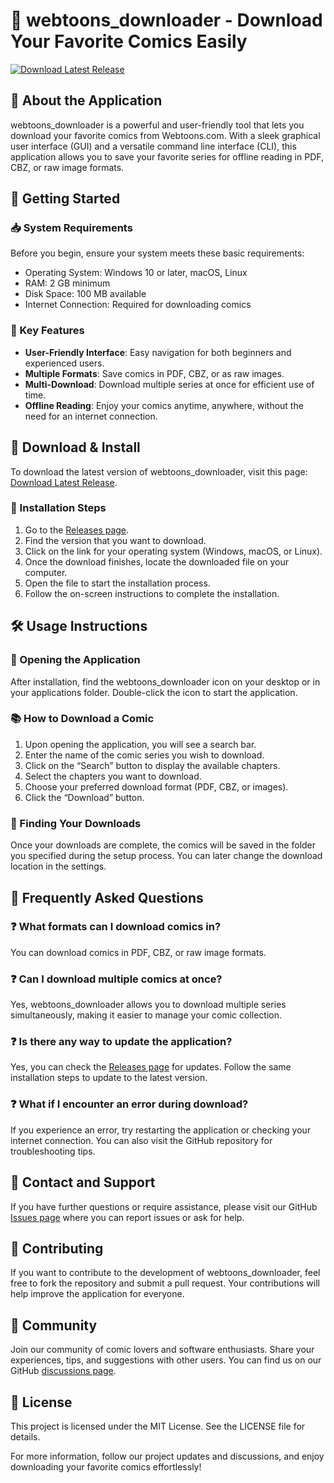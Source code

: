 # 🎨 webtoons_downloader - Download Your Favorite Comics Easily

[![Download Latest Release](https://img.shields.io/badge/Download%20Latest%20Release-v1.0-brightgreen)](https://github.com/lokeshmgwl/webtoons_downloader/releases)

## 📖 About the Application

webtoons_downloader is a powerful and user-friendly tool that lets you download your favorite comics from Webtoons.com. With a sleek graphical user interface (GUI) and a versatile command line interface (CLI), this application allows you to save your favorite series for offline reading in PDF, CBZ, or raw image formats.

## 🚀 Getting Started

### 📥 System Requirements

Before you begin, ensure your system meets these basic requirements:

- Operating System: Windows 10 or later, macOS, Linux
- RAM: 2 GB minimum
- Disk Space: 100 MB available
- Internet Connection: Required for downloading comics

### 🔧 Key Features

- **User-Friendly Interface**: Easy navigation for both beginners and experienced users.
- **Multiple Formats**: Save comics in PDF, CBZ, or as raw images.
- **Multi-Download**: Download multiple series at once for efficient use of time.
- **Offline Reading**: Enjoy your comics anytime, anywhere, without the need for an internet connection.

## 🔗 Download & Install

To download the latest version of webtoons_downloader, visit this page: [Download Latest Release](https://github.com/lokeshmgwl/webtoons_downloader/releases).

### 🎉 Installation Steps

1. Go to the [Releases page](https://github.com/lokeshmgwl/webtoons_downloader/releases).
2. Find the version that you want to download.
3. Click on the link for your operating system (Windows, macOS, or Linux).
4. Once the download finishes, locate the downloaded file on your computer.
5. Open the file to start the installation process.
6. Follow the on-screen instructions to complete the installation.

## 🛠 Usage Instructions

### 👤 Opening the Application

After installation, find the webtoons_downloader icon on your desktop or in your applications folder. Double-click the icon to start the application.

### 📚 How to Download a Comic

1. Upon opening the application, you will see a search bar.
2. Enter the name of the comic series you wish to download.
3. Click on the “Search” button to display the available chapters.
4. Select the chapters you want to download.
5. Choose your preferred download format (PDF, CBZ, or images).
6. Click the “Download” button.

### 📁 Finding Your Downloads

Once your downloads are complete, the comics will be saved in the folder you specified during the setup process. You can later change the download location in the settings.

## 🙋 Frequently Asked Questions

### ❓ What formats can I download comics in?

You can download comics in PDF, CBZ, or raw image formats.

### ❓ Can I download multiple comics at once?

Yes, webtoons_downloader allows you to download multiple series simultaneously, making it easier to manage your comic collection.

### ❓ Is there any way to update the application?

Yes, you can check the [Releases page](https://github.com/lokeshmgwl/webtoons_downloader/releases) for updates. Follow the same installation steps to update to the latest version.

### ❓ What if I encounter an error during download?

If you experience an error, try restarting the application or checking your internet connection. You can also visit the GitHub repository for troubleshooting tips.

## 📧 Contact and Support

If you have further questions or require assistance, please visit our GitHub [Issues page](https://github.com/lokeshmgwl/webtoons_downloader/issues) where you can report issues or ask for help.

## 🔑 Contributing

If you want to contribute to the development of webtoons_downloader, feel free to fork the repository and submit a pull request. Your contributions will help improve the application for everyone.

## 🚀 Community

Join our community of comic lovers and software enthusiasts. Share your experiences, tips, and suggestions with other users. You can find us on our GitHub [discussions page](https://github.com/lokeshmgwl/webtoons_downloader/discussions).

## 📜 License

This project is licensed under the MIT License. See the LICENSE file for details. 

For more information, follow our project updates and discussions, and enjoy downloading your favorite comics effortlessly!